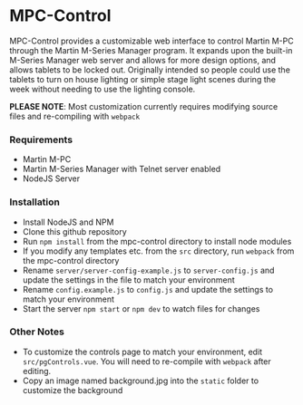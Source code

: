 # MPC-Control

MPC-Control provides a customizable web interface to control Martin M-PC through the Martin M-Series Manager program. It expands upon the built-in M-Series Manager web server and allows for more design options, and allows tablets to be locked out. Originally intended so people could use the tablets to turn on house lighting or simple stage light scenes during the week without needing to use the lighting console.

**PLEASE NOTE**: Most customization currently requires modifying source files and re-compiling with `webpack`

### Requirements

 * Martin M-PC
 * Martin M-Series Manager with Telnet server enabled
 * NodeJS Server


### Installation

* Install NodeJS and NPM
* Clone this github repository
* Run `npm install` from the mpc-control directory to install node modules
* If you modify any templates etc. from the `src` directory, run `webpack` from the mpc-control directory
* Rename `server/server-config-example.js` to `server-config.js` and update the settings in the file to match your environment
* Rename `config.example.js` to `config.js` and update the settings to match your environment
* Start the server `npm start` or `npm dev` to watch files for changes

### Other Notes

* To customize the controls page to match your environment, edit `src/pgControls.vue`. You will need to re-compile with `webpack` after editing.
* Copy an image named background.jpg into the `static` folder to customize the background
